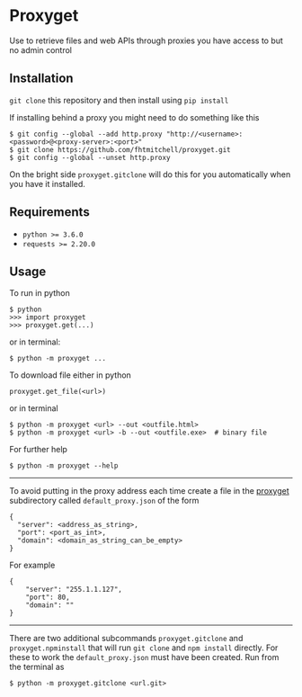 # Proxyget

Use to retrieve files and web APIs through proxies you have access to but 
no admin control

## Installation

`git clone` this repository and then install using `pip install`

If installing behind a proxy you might need to do something like this

    $ git config --global --add http.proxy "http://<username>:<password>@<proxy-server>:<port>"
    $ git clone https://github.com/fhtmitchell/proxyget.git
    $ git config --global --unset http.proxy
    
On the bright side `proxyget.gitclone` will do this for you automatically when 
you have it installed.

## Requirements

* `python >= 3.6.0`
* `requests >= 2.20.0`

## Usage 

To run in python

    $ python
    >>> import proxyget
    >>> proxyget.get(...)

or in terminal:

    $ python -m proxyget ...
    
To download file either in python

    proxyget.get_file(<url>)
    
or in terminal
    
    $ python -m proxyget <url> --out <outfile.html>
    $ python -m proxyget <url> -b --out <outfile.exe>  # binary file
    
For further help

    $ python -m proxyget --help

___

To avoid putting in the proxy address each time create a file in the 
[proxyget](proxyget) subdirectory called `default_proxy.json` of the form

    {
      "server": <address_as_string>,
      "port": <port_as_int>,
      "domain": <domain_as_string_can_be_empty>
    }

For example

    {
        "server": "255.1.1.127",
        "port": 80,
        "domain": ""
    }

___

There are two additional subcommands `proxyget.gitclone` and `proxyget.npminstall` 
that will run `git clone` and `npm install` directly. For these to work the 
`default_proxy.json` must have been created. Run from the terminal as

    $ python -m proxyget.gitclone <url.git>
